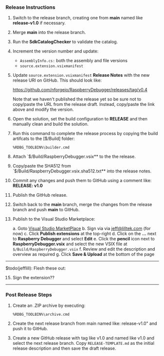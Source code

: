 ### Release Instructions

1. Switch to the release branch, creating one from **main** named like **release-v1.0** if necessary.

2. Merge **main** into the release branch.

3. Run the **SdkCatalogChecker** to validate the catalog.

4. Increment the version number and update:
   
   * `AssemblyInfo.cs:` both the assembly and file versions
   * `source.extension.vsixmanifest`

5. Update `source.extension.vsixmanifest` **Release Notes** with the new release URI on GitHub.  This should look like:

    https://github.com/nforgeio/RaspberryDebugger/releases/tag/v0.4

    Note that we haven't published the release yet so be sure not to copy/paste the URL from the release draft.  Instead, copy/paste the link above and modify the version.

6. Open the solution, set the build configuration to **RELEASE** and then manually clean and build the solution.

7. Run this command to complete the release process by copying the build artifcats to the [$/Build] folder:

   `%RDBG_TOOLBIN%\builder.cmd`

8. Attach `$/Build/RaspberryDebugger.vsix** to the the release.

9. Copy/paste the SHA512 from `$/Build/RaspberryDebugger.vsix.sha512.txt** into the release notes.

10. Commit any changes and push them to GitHub using a comment like: **RELEASE: v1.0**

11. Publish the GitHub release.

12. Switch back to the **main** branch, merge the changes from the release branch and push **main** to GitHub.

13. Publish to the Visual Studio Marketplace:

    a. Goto [Visual Studio MarketPlace](https://marketplace.visualstudio.com/vs)
    b. Sign via via jeff@lilltek.com (for now)
    c. Click **Publish extensions** at the top-right
    d. Click on the **...** next to **Raspberry Debugger** and select **Edit**
    e. Click the **pencil** icon next to **RaspberryDebugger.vsix** and select the new VSIX file at `$/Build/RaspberryDebugger.vsix`
    f. Review and edit the description and overview as required
    g. Click **Save &amp; Upload** at the bottom of the page

------------------------------------------------
$todo(jefflill): Flesh these out:

15. Sign the extension??

------------------------------------------------

### Post Release Steps

1. Create an .ZIP archive by executing:

    `%RDBG_TOOLBIN%\archive.cmd`

2. Create the next release branch from main named like: release-v1.0" and push it to GitHub.

3. Create a new GitHub release with tag like v1.0 and named like v1.0 and select the next release branch.  Copy `RELEASE-TEMPLATE.md` as the initial release description and then save the draft release.
